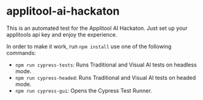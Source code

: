 # applitool-ai-hackaton
This is an automated test for the Applitool AI Hackaton. Just set up your applitools api key and enjoy the experience.

In order to make it work, run `npm install` use one of the following commands:
- `npm run cypress-tests`: Runs Traditional and Visual AI tests on headless mode.
- `npm run cypress-headed`: Runs Traditional and Visual AI tests on headed mode.
- `npm run cypress-gui`: Opens the Cypress Test Runner.
